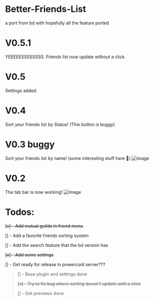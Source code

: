 # Better-Friends-List
a port from bd with hopefully all the feature ported

# V0.5.1
YEEEEESSSSSSSS. Friends list now update without a click.

# V0.5
Settings added.

# V0.4
Sort your friends list by Status! (This button is buggy)

# V0.3 buggy
Sort your friends list by name! (some interesting stuff here :eyes:)
![image](https://user-images.githubusercontent.com/54505527/110262861-f6eaef80-7f82-11eb-8f97-462968526005.png)

# V0.2
The tab bar is now working!
![image](https://user-images.githubusercontent.com/54505527/110188905-662ddb80-7deb-11eb-8f8b-3246d8bbbe3d.png)

# Todos:
~~[x] - Add mutual guilds in friend menu~~

[] - Add a favorite friends sorting system

[] - Add the search feature that the bd version has

~~[x] - Add some settings~~

[] - Get ready for release in powercord server???
> [] - Base plugin and settings done

> ~~[x] - Try to fix bug where sorting doesn't update until a click~~

> [] - Get previews done
